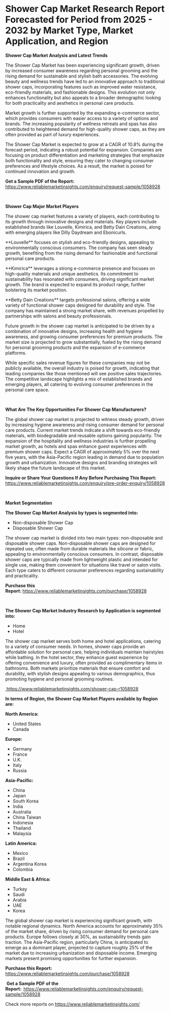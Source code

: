 <p><h1>Shower Cap Market Research Report Forecasted for Period from 2025 -  2032 by Market Type, Market Application, and Region</h1></p><p><strong>Shower Cap Market Analysis and Latest Trends</strong></p>
<p><p>The Shower Cap Market has been experiencing significant growth, driven by increased consumer awareness regarding personal grooming and the rising demand for sustainable and stylish bath accessories. The evolving beauty and wellness trends have led to an innovative approach to traditional shower caps, incorporating features such as improved water resistance, eco-friendly materials, and fashionable designs. This evolution not only enhances functionality but also appeals to a broader demographic looking for both practicality and aesthetics in personal care products.</p><p>Market growth is further supported by the expanding e-commerce sector, which provides consumers with easier access to a variety of options and brands. The increasing popularity of wellness retreats and spas has also contributed to heightened demand for high-quality shower caps, as they are often provided as part of luxury experiences. </p><p>The Shower Cap Market is expected to grow at a CAGR of 10.8% during the forecast period, indicating a robust potential for expansion. Companies are focusing on product differentiation and marketing strategies that emphasize both functionality and style, ensuring they cater to changing consumer preferences and lifestyle choices. As a result, the market is poised for continued innovation and growth.</p></p>
<p><strong>Get a Sample PDF of the Report:&nbsp;</strong> <a href="https://www.reliablemarketinsights.com/enquiry/request-sample/1058928?utm_campaign=2110&utm_medium=2&utm_source=Github&utm_content=ia&utm_term=06022025&utm_id=shower-cap">https://www.reliablemarketinsights.com/enquiry/request-sample/1058928</a></p>
<p>&nbsp;</p>
<p><strong>Shower Cap Major Market Players</strong></p>
<p><p>The shower cap market features a variety of players, each contributing to its growth through innovative designs and materials. Key players include established brands like Louvelle, Kimirica, and Betty Dain Creations, along with emerging players like Dilly Daydream and Ebonicurls.</p><p>**Louvelle** focuses on stylish and eco-friendly designs, appealing to environmentally conscious consumers. The company has seen steady growth, benefiting from the rising demand for fashionable and functional personal care products.</p><p>**Kimirica** leverages a strong e-commerce presence and focuses on high-quality materials and unique aesthetics. Its commitment to sustainability has resonated with consumers, driving significant market growth. The brand is expected to expand its product range, further bolstering its market position.</p><p>**Betty Dain Creations** targets professional salons, offering a wide variety of functional shower caps designed for durability and style. The company has maintained a strong market share, with revenues propelled by partnerships with salons and beauty professionals.</p><p>Future growth in the shower cap market is anticipated to be driven by a combination of innovative designs, increasing health and hygiene awareness, and growing consumer preferences for premium products. The market size is projected to grow substantially, fueled by the rising demand for personal grooming products and the expansion of e-commerce platforms.</p><p>While specific sales revenue figures for these companies may not be publicly available, the overall industry is poised for growth, indicating that leading companies like those mentioned will see positive sales trajectories. The competitive landscape highlights a mix of established brands and emerging players, all catering to evolving consumer preferences in the personal care space.</p></p>
<p>&nbsp;</p>
<p><strong>What Are The Key Opportunities For Shower Cap Manufacturers?</strong></p>
<p><p>The global shower cap market is projected to witness steady growth, driven by increasing hygiene awareness and rising consumer demand for personal care products. Current market trends indicate a shift towards eco-friendly materials, with biodegradable and reusable options gaining popularity. The expansion of the hospitality and wellness industries is further propelling market growth, as hotels and spas enhance guest experiences with premium shower caps. Expect a CAGR of approximately 5% over the next five years, with the Asia-Pacific region leading in demand due to population growth and urbanization. Innovative designs and branding strategies will likely shape the future landscape of this market.</p></p>
<p><strong>Inquire or Share Your Questions If Any Before Purchasing This Report:</strong> <a href="https://www.reliablemarketinsights.com/enquiry/pre-order-enquiry/1058928?utm_campaign=2110&utm_medium=2&utm_source=Github&utm_content=ia&utm_term=06022025&utm_id=shower-cap">https://www.reliablemarketinsights.com/enquiry/pre-order-enquiry/1058928</a></p>
<p>&nbsp;</p>
<p><strong>Market Segmentation</strong></p>
<p><strong>The Shower Cap Market Analysis by types is segmented into:</strong></p>
<p><ul><li>Non-disposable Shower Cap</li><li>Disposable Shower Cap</li></ul></p>
<p><p>The shower cap market is divided into two main types: non-disposable and disposable shower caps. Non-disposable shower caps are designed for repeated use, often made from durable materials like silicone or fabric, appealing to environmentally conscious consumers. In contrast, disposable shower caps are typically made from lightweight plastic and intended for single use, making them convenient for situations like travel or salon visits. Each type caters to different consumer preferences regarding sustainability and practicality.</p></p>
<p><strong>Purchase this Report:&nbsp;</strong><a href="https://www.reliablemarketinsights.com/purchase/1058928?utm_campaign=2110&utm_medium=2&utm_source=Github&utm_content=ia&utm_term=06022025&utm_id=shower-cap">https://www.reliablemarketinsights.com/purchase/1058928</a></p>
<p>&nbsp;</p>
<p><strong>The Shower Cap Market Industry Research by Application is segmented into:</strong></p>
<p><ul><li>Home</li><li>Hotel</li></ul></p>
<p><p>The shower cap market serves both home and hotel applications, catering to a variety of consumer needs. In homes, shower caps provide an affordable solution for personal care, helping individuals maintain hairstyles while bathing. In the hotel sector, they enhance guest experience by offering convenience and luxury, often provided as complimentary items in bathrooms. Both markets prioritize materials that ensure comfort and durability, with stylish designs appealing to various demographics, thus promoting hygiene and personal grooming routines.</p></p>
<p><a href="https://www.reliablemarketinsights.com/shower-cap-r1058928?utm_campaign=2110&utm_medium=2&utm_source=Github&utm_content=ia&utm_term=06022025&utm_id=shower-cap">&nbsp;https://www.reliablemarketinsights.com/shower-cap-r1058928</a></p>
<p><strong>In terms of Region, the Shower Cap Market Players available by Region are:</strong></p>
<p>
    <p> <strong> North America: </strong>
        <ul>
            <li>United States</li>
            <li>Canada</li>
        </ul>
        </p> 
    <p> <strong> Europe: </strong>
        <ul>
            <li>Germany</li>
            <li>France</li>
            <li>U.K.</li>
            <li>Italy</li>
            <li>Russia</li>
        </ul>
        </p> 
    <p> <strong> Asia-Pacific: </strong>
        <ul>
            <li>China</li>
            <li>Japan</li>
            <li>South Korea</li>
            <li>India</li>
            <li>Australia</li>
            <li>China Taiwan</li>
            <li>Indonesia</li>
            <li>Thailand</li>
            <li>Malaysia</li>
        </ul>
        </p> 
    <p> <strong> Latin America: </strong>
        <ul>
            <li>Mexico</li>
            <li>Brazil</li>
            <li>Argentina Korea</li>
            <li>Colombia</li>
        </ul>
        </p> 
    <p> <strong> Middle East & Africa: </strong>
        <ul>
            <li>Turkey</li>
            <li>Saudi</li>
            <li>Arabia</li>
            <li>UAE</li>
            <li>Korea</li>
        </ul>
    </p>
    </p>
<p><p>The global shower cap market is experiencing significant growth, with notable regional dynamics. North America accounts for approximately 35% of the market share, driven by rising consumer demand for personal care products. Europe follows closely at 30%, as sustainability trends gain traction. The Asia-Pacific region, particularly China, is anticipated to emerge as a dominant player, projected to capture roughly 25% of the market due to increasing urbanization and disposable income. Emerging markets present promising opportunities for further expansion.</p></p>
<p><strong>Purchase this Report: </strong><a href="https://www.reliablemarketinsights.com/purchase/1058928?utm_campaign=2110&utm_medium=2&utm_source=Github&utm_content=ia&utm_term=06022025&utm_id=shower-cap">https://www.reliablemarketinsights.com/purchase/1058928</a></p>
<p>&nbsp;<strong>Get a Sample PDF of the Report:&nbsp;&nbsp;</strong><a href="https://www.reliablemarketinsights.com/enquiry/request-sample/1058928?utm_campaign=2110&utm_medium=2&utm_source=Github&utm_content=ia&utm_term=06022025&utm_id=shower-cap">https://www.reliablemarketinsights.com/enquiry/request-sample/1058928</a></p>
<p><strong></strong></p>
<p>Check more reports on <a href="https://www.reliablemarketinsights.com/?utm_campaign=2110&utm_medium=2&utm_source=Github&utm_content=ia&utm_term=06022025&utm_id=shower-cap">https://www.reliablemarketinsights.com/</a></p>